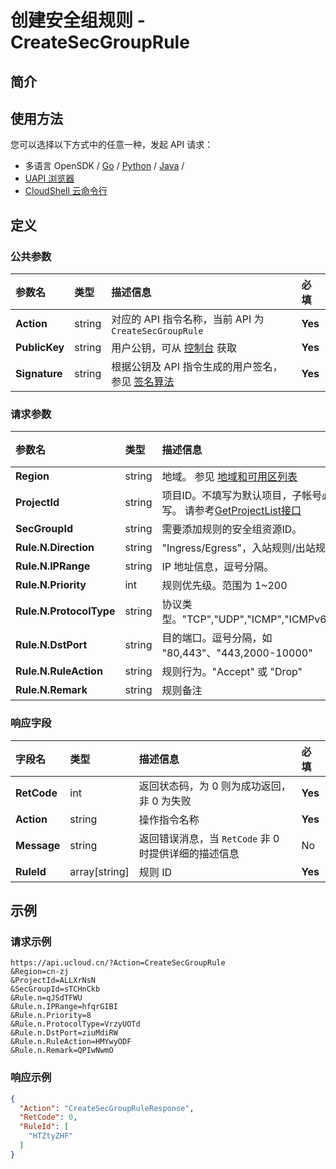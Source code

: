 # 创建安全组规则 - CreateSecGroupRule

## 简介








## 使用方法

您可以选择以下方式中的任意一种，发起 API 请求：
- 多语言 OpenSDK / [Go](https://github.com/ucloud/ucloud-sdk-go) / [Python](https://github.com/ucloud/ucloud-sdk-python3) / [Java](https://github.com/ucloud/ucloud-sdk-java) /
- [UAPI 浏览器](https://console.ucloud.cn/uapi/detail?id=CreateSecGroupRule)
- [CloudShell 云命令行](https://shell.ucloud.cn/)


## 定义

### 公共参数

| 参数名 | 类型 | 描述信息 | 必填 |
|:---|:---|:---|:---|
| **Action**     | string  | 对应的 API 指令名称，当前 API 为 `CreateSecGroupRule`                        | **Yes** |
| **PublicKey**  | string  | 用户公钥，可从 [控制台](https://console.ucloud.cn/uapi/apikey) 获取                                             | **Yes** |
| **Signature**  | string  | 根据公钥及 API 指令生成的用户签名，参见 [签名算法](api/summary/signature.md)  | **Yes** |

### 请求参数

| 参数名 | 类型 | 描述信息 | 必填 |
|:---|:---|:---|:---|
| **Region** | string | 地域。 参见 [地域和可用区列表](https://docs.ucloud.cn/api/summary/regionlist) |**Yes**|
| **ProjectId** | string | 项目ID。不填写为默认项目，子帐号必须填写。 请参考[GetProjectList接口](https://docs.ucloud.cn/api/summary/get_project_list) |No|
| **SecGroupId** | string | 需要添加规则的安全组资源ID。 |**Yes**|
| **Rule.N.Direction** | string |  "Ingress/Egress"，入站规则/出站规则  |**Yes**|
| **Rule.N.IPRange** | string | IP 地址信息，逗号分隔。 |**Yes**|
| **Rule.N.Priority** | int | 规则优先级。范围为 1\~200 |**Yes**|
| **Rule.N.ProtocolType** | string |  协议类型。"TCP","UDP","ICMP","ICMPv6","ALL" |**Yes**|
| **Rule.N.DstPort** | string | 目的端口。逗号分隔，如 "80,443"、"443,2000-10000" |**Yes**|
| **Rule.N.RuleAction** | string | 规则行为。"Accept" 或 "Drop" |**Yes**|
| **Rule.N.Remark** | string |  规则备注  |**Yes**|

### 响应字段

| 字段名 | 类型 | 描述信息 | 必填 |
|:---|:---|:---|:---|
| **RetCode** | int | 返回状态码，为 0 则为成功返回，非 0 为失败 |**Yes**|
| **Action** | string | 操作指令名称 |**Yes**|
| **Message** | string | 返回错误消息，当 `RetCode` 非 0 时提供详细的描述信息 |No|
| **RuleId** | array[string] | 规则 ID |**Yes**|




## 示例

### 请求示例
    
```
https://api.ucloud.cn/?Action=CreateSecGroupRule
&Region=cn-zj
&ProjectId=ALLXrNsN
&SecGroupId=sTCHnCkb
&Rule.n=qJSdTFWU
&Rule.n.IPRange=hfqrGIBI
&Rule.n.Priority=8
&Rule.n.ProtocolType=VrzyUOTd
&Rule.n.DstPort=ziuMdiRW
&Rule.n.RuleAction=HMYwyODF
&Rule.n.Remark=QPIwNwmO
```

### 响应示例
    
```json
{
  "Action": "CreateSecGroupRuleResponse",
  "RetCode": 0,
  "RuleId": [
    "HTZtyZHF"
  ]
}
```





